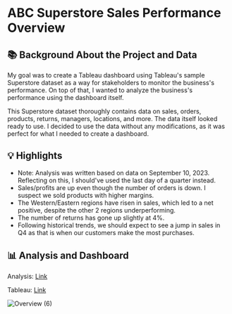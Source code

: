 # ABC Superstore Sales Performance Overview

## 📚 Background About the Project and Data

My goal was to create a Tableau dashboard using Tableau's sample Superstore dataset as a way for stakeholders to monitor the business's performance. On top of that, I wanted to analyze the business's performance using the dashboard itself.

This Superstore dataset thoroughly contains data on sales, orders, products, returns, managers, locations, and more. The data itself looked ready to use. I decided to use the data without any modifications, as it was perfect for what I needed to create a dashboard.

## 💡 Highlights

- Note: Analysis was written based on data on September 10, 2023. Reflecting on this, I should've used the last day of a quarter instead. 
- Sales/profits are up even though the number of orders is down. I suspect we sold products with higher margins.
- The Western/Eastern regions have risen in sales, which led to a net positive, despite the other 2 regions underperforming.
- The number of returns has gone up slightly at 4%.
- Following historical trends, we should expect to see a jump in sales in Q4 as that is when our customers make the most purchases.

## 📊 Analysis and Dashboard

Analysis: [Link](https://docs.google.com/presentation/d/e/2PACX-1vRANekn3s94YS-UHyk03coGZJuFGUWD8jrn55qBfQEKBXJp-IIyvcIC32n6hie-GmPRUGKTbBEedKI9/pub?start=false&loop=false&delayms=3000)

Tableau: [Link](https://public.tableau.com/app/profile/david6301/viz/ABCSuperstorePerformanceDashboard/Overview)

![Overview (6)](https://github.com/davidwong001/ABC-Superstore-Sales-Performance-Overview/assets/146798360/6d7f3e47-7cb4-4d50-80d9-ea690378723a)
